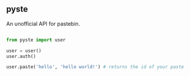 ## pyste

An unofficial API for pastebin.

```python

from pyste import user

user = user()
user.auth()

user.paste('hello', 'hello world!') # returns the id of your paste

  
